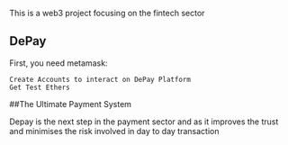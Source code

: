 This is a web3 project focusing on the fintech sector

## DePay

First, you need metamask:

```Install MetaMask
Create Accounts to interact on DePay Platform
Get Test Ethers
```

##The Ultimate Payment System

Depay is the next step in the payment sector and as it improves the trust and minimises the risk involved in day to day transaction
